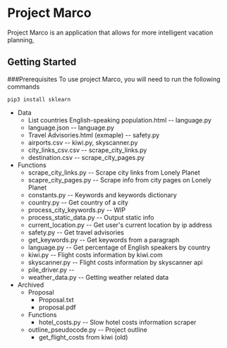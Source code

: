 # Project Marco
Project Marco is an application that allows for more intelligent vacation planning,

## Getting Started

###Prerequisites
To use project Marco, you will need to run the following commands 

```
pip3 install sklearn
```
- Data
    - List countries English-speaking population.html -- language.py
    - language.json -- language.py
    - Travel Advisories.html (exmaple) -- safety.py
    - airports.csv -- kiwi.py, skyscanner.py
    - city_links_csv.csv -- scrape_city_links.py
    - destination.csv -- scrape_city_pages.py
- Functions
    - scrape_city_links.py -- Scrape city links from Lonely Planet
    - scapre_city_pages.py -- Scrape info from city pages on Lonely Planet
    - constants.py -- Keywords and keywords dictionary
    - country.py -- Get country of a city
    - process_city_keywords.py -- WIP
    - process_static_data.py -- Output static info
    - current_location.py -- Get user's current location by ip address
    - safety.py -- Get travel advisories
    - get_keywords.py -- Get keywords from a paragraph
    - language.py -- Get percentage of English speakers by country
    - kiwi.py -- Flight costs information by kiwi.com
    - skyscanner.py -- Flight costs information by skyscanner api
    - pile_driver.py -- 
    - weather_data.py -- Getting weather related data
- Archived
    - Proposal
        - Proposal.txt
        - proposal.pdf
    - Functions
        - hotel_costs.py -- Slow hotel costs information scraper
    - outline_pseudocode.py -- Project outline
        - get_flight_costs from kiwi (old)